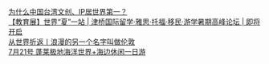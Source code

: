   
[为什么中国台湾文创、IP居世界第一？](http://www.dianyue.me/archives/777/1jeyjadqoi76y42i/)  
[【教育展】世界“夏”一站 | 津桥国际留学·雅思·托福·移民·游学暑期高峰论坛 | 即将开启](http://www.dianyue.me/archives/874/8tl3h5ymcnzkrpoh/)  
[从世界折返丨浪漫的另一个名字叫做伦敦](http://www.dianyue.me/archives/959/1qzwbrbzhmrzibzb/)  
[7月21号  蓬莱极地海洋世界+海边休闲一日游](http://www.dianyue.me/archives/826/apy56tyndllahv5y/)